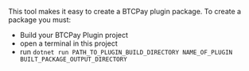 This tool makes it easy to create a BTCPay plugin package. To create a package you must:
* Build your BTCPay Plugin project
* open a terminal in this project
* run `dotnet run PATH_TO_PLUGIN_BUILD_DIRECTORY NAME_OF_PLUGIN BUILT_PACKAGE_OUTPUT_DIRECTORY`
